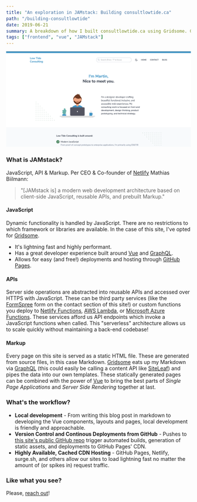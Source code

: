 ```yaml
---
title: "An exploration in JAMstack: Building consultlowtide.ca"
path: "/building-consultlowtide"
date: 2019-06-21
summary: A breakdown of how I built consultlowtide.ca using Gridsome. Gridsome is a Vue.js-powered, modern site generator for building the fastest possible websites for any Headless CMS, APIs or Markdown-files. Gridsome makes it easy and fun for developers to create fast, beautiful websites without needing to become a performance expert.
tags: ["frontend", "vue", "JAMstack"]
---
```


![background](./images/site-screenshot.png)

### What is JAMstack?

JavaScript, API & Markup. Per CEO & Co-founder of [Netlify](https://www.netlify.com) Mathias Biilmann:

> "[JAMstack is] a modern web development architecture based on client-side JavaScript, reusable APIs, and prebuilt Markup."

#### JavaScript

Dynamic functionality is handled by JavaScript. There are no restrictions to which framework or libraries are available. In the case of this site, I've opted for [Gridsome](https://gridsome.org/).

- It's lightning fast and highly performant.
- Has a great developer experience built around [Vue](https://vuejs.org/) and [GraphQL](https://graphql.org/).
- Allows for easy (and free!) deployments and hosting through [GitHub Pages](https://pages.github.com/).

#### APIs

Server side operations are abstracted into reusable APIs and accessed over HTTPS with JavaScript. These can be third party services (like the [FormSpree](https://formspree.io/) form on the contact section of this site!) or custom functions you deploy to [Netlify Functions](https://functions.netlify.com/examples/), [AWS Lambda](https://aws.amazon.com/lambda/features/), or [Microsoft Azure Functions](https://azure.microsoft.com/en-ca/services/functions/). These services afford us API endpoints which invoke a JavaScript functions when called. This "serverless" architecture allows us to scale quickly without maintaining a back-end codebase!

#### Markup

Every page on this site is served as a static HTML file. These are generated from source files, in this case Markdown. [Gridsome](https://gridsome.org/) eats up my Markdown via [GraphQL](https://graphql.org/) (this could easily be calling a content API like [SiteLeaf](https://www.siteleaf.com/)) and pipes the data into our own templates. These statically generated pages can be combined with the power of [Vue](https://vuejs.org/) to bring the best parts of _Single Page Applications_ and _Server Side Rendering_ together at last.

<!-- ### What does the development experience look like?

- **Local development with hot-reloading** - The tooling and development experience we expect from [Vue](https://vuejs.org/).
- **File-based page routing** - Quickly create and manage routes with files.
- **Data source plugins** - Use it for any popular Headless CMSs, APIs or Markdown-files.
- **Centralized data managment** - Pull data into a local, unified GraphQL data layer.
- **Auto-optimized code** - Get code-splitting and asset optimization out-of-the-box. -->

### What's the workflow?

- **Local development** - From writing this blog post in markdown to developing the Vue components, layouts and pages, local development is friendly and approachable.
- **Version Control and Continous Deployments from GitHub** - Pushes to [this site's public GitHub repo](https://github.com/consultlowtide/consultlowtide.github.io) trigger automated builds, generation of static assets, and deployments to GitHub Pages' CDN.
- **Highly Available, Cached CDN Hosting** - GitHub Pages, Netlify, surge.sh, and others allow our sites to load lightning fast no matter the amount of (or spikes in) request traffic.

### Like what you see?

Please, [reach out](/#contact)!
